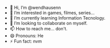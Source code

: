 - 👋 Hi, I’m @wendhausenn
- 👀 I’m interested in games, filmes, series...
- 🌱 I’m currently learning Information Tecnology.
- 💞️ I’m looking to collaborate on myself.
- 📫 How to reach me... don't.
- 😄 Pronouns: He
- ⚡ Fun fact: nvm

<!---
wendhausenn/wendhausenn is a ✨ special ✨ repository because its `README.md` (this file) appears on your GitHub profile.
You can click the Preview link to take a look at your changes.
--->
